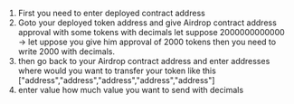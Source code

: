 1. First you need to enter deployed contract address 
2. Goto your deployed token address and give Airdrop contract address approval with some tokens with decimals let suppose 
   2000000000000 -> let uppose you give him approval of 2000 tokens then you need to write 2000 with decimals.
3. then go back to your Airdrop contract address and enter addresses where would you want to transfer your token
   like this ["address","address","address","address","address"]
4. enter value how much value you want to send with decimals